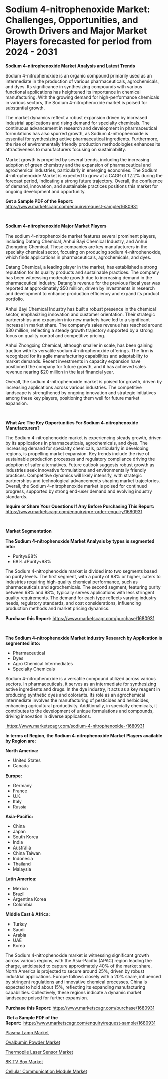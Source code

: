 <p><h1>Sodium 4-nitrophenoxide Market: Challenges, Opportunities, and Growth Drivers and Major Market Players forecasted for period from 2024 - 2031</h1></p><p><strong>Sodium 4-nitrophenoxide Market Analysis and Latest Trends</strong></p>
<p><p>Sodium 4-nitrophenoxide is an organic compound primarily used as an intermediate in the production of various pharmaceuticals, agrochemicals, and dyes. Its significance in synthesizing compounds with various functional applications has heightened its importance in chemical manufacturing. With the growing demand for high-performance chemicals in various sectors, the Sodium 4-nitrophenoxide market is poised for substantial growth.</p><p>The market dynamics reflect a robust expansion driven by increased industrial applications and rising demand for specialty chemicals. The continuous advancement in research and development in pharmaceutical formulations has also spurred growth, as Sodium 4-nitrophenoxide is essential for synthesizing active pharmaceutical ingredients. Furthermore, the rise of environmentally friendly production methodologies enhances its attractiveness to manufacturers focusing on sustainability.</p><p>Market growth is propelled by several trends, including the increasing adoption of green chemistry and the expansion of pharmaceutical and agrochemical industries, particularly in emerging economies. The Sodium 4-nitrophenoxide Market is expected to grow at a CAGR of 12.2% during the forecast period, indicating a strong future trajectory. Overall, the confluence of demand, innovation, and sustainable practices positions this market for ongoing development and opportunity.</p></p>
<p><strong>Get a Sample PDF of the Report:&nbsp;</strong> <a href="https://www.marketscagr.com/enquiry/request-sample/1680931?utm_campaign=1259&utm_medium=2&utm_source=Github&utm_content=ia&utm_term=04102024&utm_id=sodium-4-nitrophenoxide">https://www.marketscagr.com/enquiry/request-sample/1680931</a></p>
<p>&nbsp;</p>
<p><strong>Sodium 4-nitrophenoxide Major Market Players</strong></p>
<p><p>The sodium 4-nitrophenoxide market features several prominent players, including Datang Chemical, Anhui Bayi Chemical Industry, and Anhui Zhongxing Chemical. These companies are key manufacturers in the specialty chemical sector, focusing on producing sodium 4-nitrophenoxide, which finds applications in pharmaceuticals, agrochemicals, and dyes.</p><p>Datang Chemical, a leading player in the market, has established a strong reputation for its quality products and sustainable practices. The company has been witnessing moderate growth due to increasing demand in the pharmaceutical industry. Datang's revenue for the previous fiscal year was reported at approximately $50 million, driven by investments in research and development to enhance production efficiency and expand its product portfolio.</p><p>Anhui Bayi Chemical Industry has built a robust presence in the chemical sector, emphasizing innovation and customer orientation. Their strategic partnerships and expansion into new markets have led to a significant increase in market share. The company’s sales revenue has reached around $30 million, reflecting a steady growth trajectory supported by a strong focus on quality control and competitive pricing.</p><p>Anhui Zhongxing Chemical, although smaller in scale, has been gaining traction with its versatile sodium 4-nitrophenoxide offerings. The firm is recognized for its agile manufacturing capabilities and adaptability to market demands. Recent investments in capacity expansion have positioned the company for future growth, and it has achieved sales revenue nearing $20 million in the last financial year.</p><p>Overall, the sodium 4-nitrophenoxide market is poised for growth, driven by increasing applications across various industries. The competitive landscape is strengthened by ongoing innovation and strategic initiatives among these key players, positioning them well for future market expansion.</p></p>
<p>&nbsp;</p>
<p><strong>What Are The Key Opportunities For Sodium 4-nitrophenoxide Manufacturers?</strong></p>
<p><p>The Sodium 4-nitrophenoxide market is experiencing steady growth, driven by its applications in pharmaceuticals, agrochemicals, and dyes. The increasing demand for specialty chemicals, particularly in developing regions, is propelling market expansion. Key trends include the rise of sustainable production processes and regulatory compliance driving the adoption of safer alternatives. Future outlook suggests robust growth as industries seek innovative formulations and environmentally friendly practices. Competitive dynamics will likely intensify, with strategic partnerships and technological advancements shaping market trajectories. Overall, the Sodium 4-nitrophenoxide market is poised for continued progress, supported by strong end-user demand and evolving industry standards.</p></p>
<p><strong>Inquire or Share Your Questions If Any Before Purchasing This Report:</strong> <a href="https://www.marketscagr.com/enquiry/pre-order-enquiry/1680931?utm_campaign=1259&utm_medium=2&utm_source=Github&utm_content=ia&utm_term=04102024&utm_id=sodium-4-nitrophenoxide">https://www.marketscagr.com/enquiry/pre-order-enquiry/1680931</a></p>
<p>&nbsp;</p>
<p><strong>Market Segmentation</strong></p>
<p><strong>The Sodium 4-nitrophenoxide Market Analysis by types is segmented into:</strong></p>
<p><ul><li>Purity≥98%</li><li>68% ≤Purity<98%</li></ul></p>
<p><p>The Sodium 4-nitrophenoxide market is divided into two segments based on purity levels. The first segment, with a purity of 98% or higher, caters to industries requiring high-quality chemical performance, such as pharmaceuticals and agrochemicals. The second segment, featuring purity between 68% and 98%, typically serves applications with less stringent quality requirements. The demand for each type reflects varying industry needs, regulatory standards, and cost considerations, influencing production methods and market pricing dynamics.</p></p>
<p><strong>Purchase this Report:&nbsp;</strong><a href="https://www.marketscagr.com/purchase/1680931?utm_campaign=1259&utm_medium=2&utm_source=Github&utm_content=ia&utm_term=04102024&utm_id=sodium-4-nitrophenoxide">https://www.marketscagr.com/purchase/1680931</a></p>
<p>&nbsp;</p>
<p><strong>The Sodium 4-nitrophenoxide Market Industry Research by Application is segmented into:</strong></p>
<p><ul><li>Pharmaceutical</li><li>Dyes</li><li>Agro Chemical Intermediates</li><li>Specialty Chemicals</li></ul></p>
<p><p>Sodium 4-nitrophenoxide is a versatile compound utilized across various sectors. In pharmaceuticals, it serves as an intermediate for synthesizing active ingredients and drugs. In the dye industry, it acts as a key reagent in producing synthetic dyes and colorants. Its role as an agrochemical intermediate involves the manufacturing of pesticides and herbicides, enhancing agricultural productivity. Additionally, in specialty chemicals, it contributes to the development of unique formulations and compounds, driving innovation in diverse applications.</p></p>
<p><a href="https://www.marketscagr.com/sodium-4-nitrophenoxide-r1680931?utm_campaign=1259&utm_medium=2&utm_source=Github&utm_content=ia&utm_term=04102024&utm_id=sodium-4-nitrophenoxide">&nbsp;https://www.marketscagr.com/sodium-4-nitrophenoxide-r1680931</a></p>
<p><strong>In terms of Region, the Sodium 4-nitrophenoxide Market Players available by Region are:</strong></p>
<p>
    <p> <strong> North America: </strong>
        <ul>
            <li>United States</li>
            <li>Canada</li>
        </ul>
        </p> 
    <p> <strong> Europe: </strong>
        <ul>
            <li>Germany</li>
            <li>France</li>
            <li>U.K.</li>
            <li>Italy</li>
            <li>Russia</li>
        </ul>
        </p> 
    <p> <strong> Asia-Pacific: </strong>
        <ul>
            <li>China</li>
            <li>Japan</li>
            <li>South Korea</li>
            <li>India</li>
            <li>Australia</li>
            <li>China Taiwan</li>
            <li>Indonesia</li>
            <li>Thailand</li>
            <li>Malaysia</li>
        </ul>
        </p> 
    <p> <strong> Latin America: </strong>
        <ul>
            <li>Mexico</li>
            <li>Brazil</li>
            <li>Argentina Korea</li>
            <li>Colombia</li>
        </ul>
        </p> 
    <p> <strong> Middle East & Africa: </strong>
        <ul>
            <li>Turkey</li>
            <li>Saudi</li>
            <li>Arabia</li>
            <li>UAE</li>
            <li>Korea</li>
        </ul>
    </p>
    </p>
<p><p>The Sodium 4-nitrophenoxide market is witnessing significant growth across various regions, with the Asia-Pacific (APAC) region leading the charge, anticipated to capture approximately 40% of the market share. North America is projected to secure around 25%, driven by robust industrial applications. Europe follows closely with a 20% share, influenced by stringent regulations and innovative chemical processes. China is expected to hold about 15%, reflecting its expanding manufacturing capabilities. Collectively, these regions indicate a dynamic market landscape poised for further expansion.</p></p>
<p><strong>Purchase this Report: </strong><a href="https://www.marketscagr.com/purchase/1680931?utm_campaign=1259&utm_medium=2&utm_source=Github&utm_content=ia&utm_term=04102024&utm_id=sodium-4-nitrophenoxide">https://www.marketscagr.com/purchase/1680931</a></p>
<p>&nbsp;<strong>Get a Sample PDF of the Report:&nbsp;&nbsp;</strong><a href="https://www.marketscagr.com/enquiry/request-sample/1680931?utm_campaign=1259&utm_medium=2&utm_source=Github&utm_content=ia&utm_term=04102024&utm_id=sodium-4-nitrophenoxide">https://www.marketscagr.com/enquiry/request-sample/1680931</a></p>
<p><strong></strong></p>
<p><p><a href="https://www.linkedin.com/pulse/plasma-lamp-market-research-report-2024-2031-we-do-research-pj4me?utm_campaign=1259&utm_medium=2&utm_source=Github&utm_content=ia&utm_term=04102024&utm_id=sodium-4-nitrophenoxide">Plasma Lamp Market</a></p><p><a href="https://www.linkedin.com/pulse/ovalbumin-powder-market2024-2031-industry-insights-investment-0x53c?utm_campaign=1259&utm_medium=2&utm_source=Github&utm_content=ia&utm_term=04102024&utm_id=sodium-4-nitrophenoxide">Ovalbumin Powder Market</a></p><p><a href="https://www.linkedin.com/pulse/navigating-thermopile-laser-sensor-market-expert-analysis-pu2le?utm_campaign=1259&utm_medium=2&utm_source=Github&utm_content=ia&utm_term=04102024&utm_id=sodium-4-nitrophenoxide">Thermopile Laser Sensor Market</a></p><p><a href="https://www.linkedin.com/pulse/global-8k-tv-box-market-trends-innovations-forward-looking-0vjke?utm_campaign=1259&utm_medium=2&utm_source=Github&utm_content=ia&utm_term=04102024&utm_id=sodium-4-nitrophenoxide">8K TV Box Market</a></p><p><a href="https://www.linkedin.com/pulse/opportunities-challenges-cellular-communication-module-semie?utm_campaign=1259&utm_medium=2&utm_source=Github&utm_content=ia&utm_term=04102024&utm_id=sodium-4-nitrophenoxide">Cellular Communication Module Market</a></p></p>